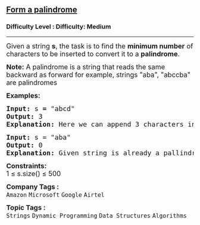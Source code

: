 <h2><a href="https://www.geeksforgeeks.org/problems/form-a-palindrome2544/1?page=1&sortBy=submissions">Form a palindrome</a></h2><h3>Difficulty Level : Difficulty: Medium</h3><hr><div class="problems_problem_content__Xm_eO"><p><span style="font-size: 18px;">Given a string <strong>s</strong>, the task is to find the <strong>minimum number</strong> of characters to be inserted to convert it to a <strong>palindrome</strong>.</span></p>
<p><span style="font-size: 18px;"><strong>Note:</strong> A palindrome is a string that reads the same backward as forward for example, strings "aba", "abccba" are palindromes</span></p>
<p><span style="font-size: 18px;"><strong>Examples:</strong></span></p>
<pre><span style="font-size: 18px;"><strong>Input: </strong>s<strong> = </strong>"abcd"</span>
<span style="font-size: 18px;"><strong>Output: </strong>3</span>
<span style="font-size: 18px;"><strong>Explanation: </strong>Here we can append 3 characters in the beginning and the resultant string will be a palindrome "dcbabcd".</span></pre>
<pre><span style="font-size: 18px;"><strong>Input: </strong>s = "aba"</span>
<span style="font-size: 18px;"><strong>Output: </strong>0</span>
<span style="font-size: 18px;"><strong>Explanation: </strong>Given string is already a pallindrome hence no insertions are required.</span></pre>
<p><span style="font-size: 18px;"><strong>Constraints:</strong><br>1 ≤ s.size() ≤ 500</span></p></div><p><span style=font-size:18px><strong>Company Tags : </strong><br><code>Amazon</code>&nbsp;<code>Microsoft</code>&nbsp;<code>Google</code>&nbsp;<code>Airtel</code>&nbsp;<br><p><span style=font-size:18px><strong>Topic Tags : </strong><br><code>Strings</code>&nbsp;<code>Dynamic Programming</code>&nbsp;<code>Data Structures</code>&nbsp;<code>Algorithms</code>&nbsp;